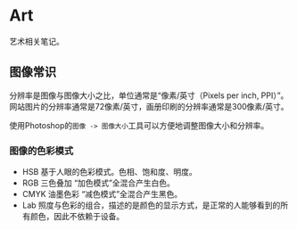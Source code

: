 # Art

艺术相关笔记。

## 图像常识

分辨率是图像与图像大小之比，单位通常是“像素/英寸（Pixels per inch, PPI）”。网站图片的分辨率通常是72像素/英寸，画册印刷的分辨率通常是300像素/英寸。

使用Photoshop的`图像 -> 图像大小`工具可以方便地调整图像大小和分辨率。

### 图像的色彩模式

- HSB 基于人眼的色彩模式。色相、饱和度、明度。
- RGB 三色叠加 “加色模式”全混合产生白色。
- CMYK 油墨色彩 “减色模式”全混合产生黑色。
- Lab 照度与色彩的组合，描述的是颜色的显示方式，是正常的人能够看到的所有颜色，因此不依赖于设备。
